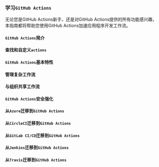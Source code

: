 ### 学习`GitHub Actions`

无论您是GitHub Actions新手，还是对GitHub Actions提供的所有功能感兴趣，本指南都将帮助您使用GitHub Actions加速应用程序开发工作流。

#### `GitHub Actions`简介

#### 查找和自定义`actions`

#### `GitHub Actions`基本特性

#### 管理复杂工作流

#### 与组织共享工作流

#### `GitHub Actions`安全强化

#### 从`Azure`迁移到`GitHub Actions`

#### 从`CircleCI`迁移到`GitHub Actions`

#### 从`GitLab CI/CD`迁移到`GitHub Actions`

#### 从`Jenkins`迁移到`GitHub Actions`

#### 从`Travis`迁移到`GitHub Actions`